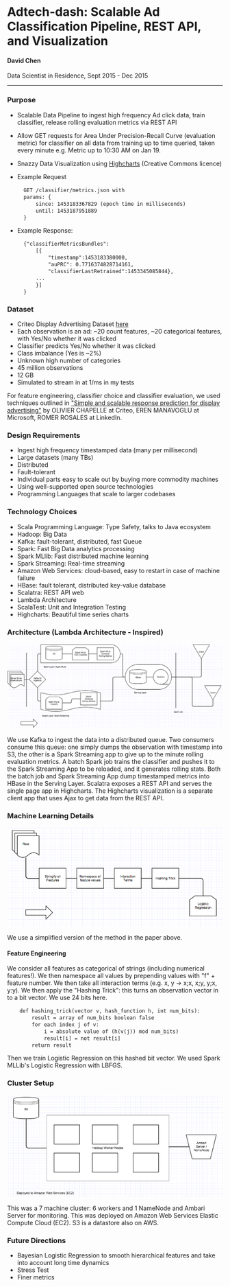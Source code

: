 # Adtech-dash: Scalable Ad Classification Pipeline, REST API, and Visualization

#### David Chen
Data Scientist in Residence, Sept 2015 - Dec 2015

---

### Purpose

+ Scalable Data Pipeline to ingest high frequency Ad click data, train classifier, release rolling evaluation metrics via REST API
+ Allow GET requests for Area Under Precision-Recall Curve (evaluation metric) for classifier on all data from training up to time queried, taken every minute
e.g. Metric up to 10:30 AM on Jan 19.
+ Snazzy Data Visualization using [Highcharts](http://www.highcharts.com/) (Creative Commons licence)
+ Example Request	
		
		GET /classifier/metrics.json with
		params: {
			since: 1453183367829 (epoch time in milliseconds)
			until: 1453187951889
		}

+ Example Response:
		
		{"classifierMetricsBundles":
			[{
				"timestamp":1453183380000,
				"auPRC": 0.7716374828714161,
				"classifierLastRetrained":1453345085844},
			...
			}]
		}
			
	

### Dataset

+ Criteo Display Advertising Dataset [here](http://labs.criteo.com/downloads/2014-kaggle-display-advertising-challenge-dataset/)
+ Each observation is an ad: ~20 count features, ~20 categorical features, with Yes/No whether it was clicked
+ Classifier predicts Yes/No whether it was clicked
+ Class imbalance (Yes is ~2%)
+ Unknown high number of categories
+ 45 million observations
+ 12 GB
+ Simulated to stream in at 1/ms in my tests

For feature engineering, classifier choice and classifier evaluation, we used techniques outlined in ["Simple and scalable response prediction for display advertising"](http://dl.acm.org/citation.cfm?id=2532128) by OLIVIER CHAPELLE at Criteo, EREN MANAVOGLU at Microsoft, ROMER ROSALES at LinkedIn.

### Design Requirements

+ Ingest high frequency timestamped data (many per millisecond)
+ Large datasets (many TBs)
+ Distributed
+ Fault-tolerant
+ Individual parts easy to scale out by buying more commodity machines
+ Using well-supported open source technologies
+ Programming Languages that scale to larger codebases

### Technology Choices

+ Scala Programming Language: Type Safety, talks to Java ecosystem
+ Hadoop: Big Data
+ Kafka: fault-tolerant, distributed, fast Queue
+ Spark: Fast Big Data analytics processing
+ Spark MLlib: Fast distributed machine learning
+ Spark Streaming: Real-time streaming
+ Amazon Web Services: cloud-based, easy to restart in case of machine failure
+ HBase: fault tolerant, distributed key-value database
+ Scalatra: REST API web
+ Lambda Architecture
+ ScalaTest: Unit and Integration Testing
+ Highcharts: Beautiful time series charts

### Architecture (Lambda Architecture - Inspired)

![alt text](lambda_arch_diag.png)

We use Kafka to ingest the data into a distributed queue. Two consumers consume this queue: one simply dumps the observation with timestamp into S3, the other is a Spark Streaming app to give up to the minute rolling evaluation metrics. A batch Spark job trains the classifier and pushes it to the Spark Streaming App to be reloaded, and it generates rolling stats. Both the batch job and Spark Streaming App dump timestamped metrics into HBase in the Serving Layer. Scalatra exposes a REST API and serves the single page app in Highcharts. The Highcharts visualization is a separate client app that uses Ajax to get data from the REST API.

### Machine Learning Details

![alt text](ml_diag.png)

We use a simplified version of the method in the paper above. 

#### Feature Engineering
We consider all features as categorical of strings (including numerical features!).
We then namespace all values by prepending values with "f" + feature number.
We then take all interaction terms (e.g. x, y -> x;x, x;y, y;x, y:y).
We then apply the "Hashing Trick": this turns an observation vector in to a bit vector. We use 24 bits here.

		def hashing_trick(vector v, hash_function h, int num_bits):
			result = array of num_bits boolean false
			for each index j of v:
				i = absolute value of (h(v(j)) mod num_bits)
				result[i] = not result[i]
			return result
			
Then we train Logistic Regression on this hashed bit vector. We used Spark MLLib's Logistic Regression with LBFGS.

### Cluster Setup

![alt text](cluster_diag.png)

This was a 7 machine cluster: 6 workers and 1 NameNode and Ambari Server for monitoring. This was deployed on Amazon Web Services Elastic Compute Cloud (EC2). S3 is a datastore also on AWS.

### Future Directions
+ Bayesian Logistic Regression to smooth hierarchical features and take into account long time dynamics
+ Stress Test
+ Finer metrics

